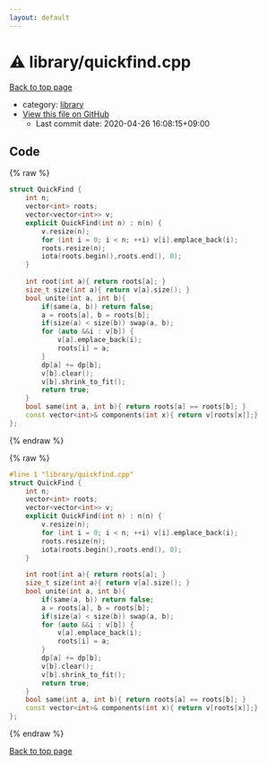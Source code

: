 ```yaml
---
layout: default
---
```


<!-- mathjax config similar to math.stackexchange -->
<script type="text/javascript" async
  src="https://cdnjs.cloudflare.com/ajax/libs/mathjax/2.7.5/MathJax.js?config=TeX-MML-AM_CHTML">
</script>
<script type="text/x-mathjax-config">
  MathJax.Hub.Config({
    TeX: { equationNumbers: { autoNumber: "AMS" }},
    tex2jax: {
      inlineMath: [ ['$','$'] ],
      processEscapes: true
    },
    "HTML-CSS": { matchFontHeight: false },
    displayAlign: "left",
    displayIndent: "2em"
  });
</script>

<script type="text/javascript" src="https://cdnjs.cloudflare.com/ajax/libs/jquery/3.4.1/jquery.min.js"></script>
<script src="https://cdn.jsdelivr.net/npm/jquery-balloon-js@1.1.2/jquery.balloon.min.js" integrity="sha256-ZEYs9VrgAeNuPvs15E39OsyOJaIkXEEt10fzxJ20+2I=" crossorigin="anonymous"></script>
<script type="text/javascript" src="../../assets/js/copy-button.js"></script>
<link rel="stylesheet" href="../../assets/css/copy-button.css" />


# :warning: library/quickfind.cpp

<a href="../../index.html">Back to top page</a>

* category: <a href="../../index.html#d521f765a49c72507257a2620612ee96">library</a>
* <a href="{{ site.github.repository_url }}/blob/master/library/quickfind.cpp">View this file on GitHub</a>
    - Last commit date: 2020-04-26 16:08:15+09:00




## Code

<a id="unbundled"></a>
{% raw %}
```cpp
struct QuickFind {
    int n;
    vector<int> roots;
    vector<vector<int>> v;
    explicit QuickFind(int n) : n(n) {
        v.resize(n);
        for (int i = 0; i < n; ++i) v[i].emplace_back(i);
        roots.resize(n);
        iota(roots.begin(),roots.end(), 0);
    }
 
    int root(int a){ return roots[a]; }
    size_t size(int a){ return v[a].size(); }
    bool unite(int a, int b){
        if(same(a, b)) return false;
        a = roots[a], b = roots[b];
        if(size(a) < size(b)) swap(a, b);
        for (auto &&i : v[b]) {
            v[a].emplace_back(i);
            roots[i] = a;
        }
        dp[a] += dp[b];
        v[b].clear();
        v[b].shrink_to_fit();
        return true;
    }
    bool same(int a, int b){ return roots[a] == roots[b]; }
    const vector<int>& components(int x){ return v[roots[x]];}
};
```
{% endraw %}

<a id="bundled"></a>
{% raw %}
```cpp
#line 1 "library/quickfind.cpp"
struct QuickFind {
    int n;
    vector<int> roots;
    vector<vector<int>> v;
    explicit QuickFind(int n) : n(n) {
        v.resize(n);
        for (int i = 0; i < n; ++i) v[i].emplace_back(i);
        roots.resize(n);
        iota(roots.begin(),roots.end(), 0);
    }
 
    int root(int a){ return roots[a]; }
    size_t size(int a){ return v[a].size(); }
    bool unite(int a, int b){
        if(same(a, b)) return false;
        a = roots[a], b = roots[b];
        if(size(a) < size(b)) swap(a, b);
        for (auto &&i : v[b]) {
            v[a].emplace_back(i);
            roots[i] = a;
        }
        dp[a] += dp[b];
        v[b].clear();
        v[b].shrink_to_fit();
        return true;
    }
    bool same(int a, int b){ return roots[a] == roots[b]; }
    const vector<int>& components(int x){ return v[roots[x]];}
};

```
{% endraw %}

<a href="../../index.html">Back to top page</a>

